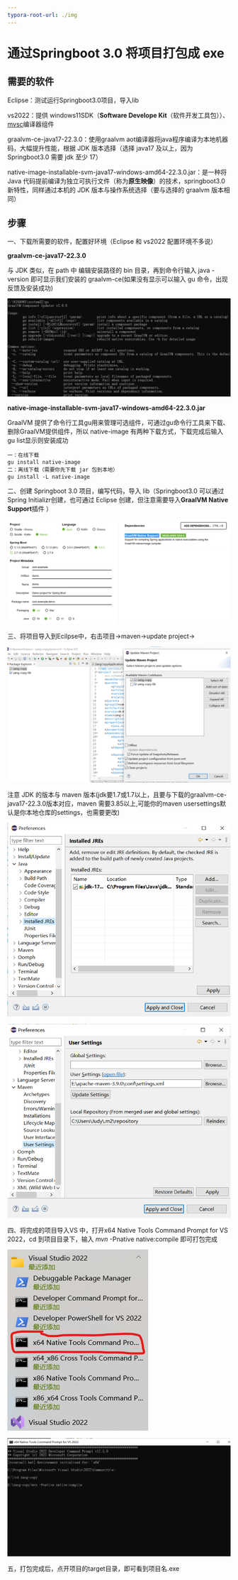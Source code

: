 ```yaml
---
typora-root-url: ./img
---
```


# 通过Springboot 3.0 将项目打包成 exe

## 需要的软件

Eclipse：测试运行Springboot3.0项目，导入lib

vs2022：提供 windows11SDK（**Software Develope Kit**（软件开发工具包））、<a href="[(22条消息) MSVC编译器介绍_顺其自然~的博客-CSDN博客](https://blog.csdn.net/fuhanghang/article/details/125080442)">mvsc</a>编译器组件

graalvm-ce-java17-22.3.0：使用graalvm aot编译器将java程序编译为本地机器码，大幅提升性能，根据 JDK 版本选择（选择 java17 及以上，因为 Springboot3.0 需要 jdk 至少 17）

native-image-installable-svm-java17-windows-amd64-22.3.0.jar：是一种将 Java 代码提前编译为独立可执行文件（称为**原生映像**）的技术，springboot3.0 新特性，同样通过本机的 JDK 版本与操作系统选择（要与选择的 graalvm 版本相同）

## 步骤

一、下载所需要的软件，配置好环境（Eclipse 和 vs2022 配置环境不多说）

**graalvm-ce-java17-22.3.0**

与 JDK 类似，在 path 中 编辑安装路径的 bin 目录，再到命令行输入 java - version 即可显示我们安装的 graalvm-ce(如果没有显示可以输入 gu 命令，出现反馈及安装成功)

![001](./assets/001.png)

**native-image-installable-svm-java17-windows-amd64-22.3.0.jar**

GraalVM 提供了命令行工具gu用来管理可选组件，可通过gu命令行工具来下载、删除GraalVM提供组件，所以 native-image 有两种下载方式，下载完成后输入gu list显示则安装成功

```
一：在线下载
gu install native-image
二：离线下载（需要你先下载 jar 包到本地）
gu install -L native-image
```

二、创建 Springboot 3.0 项目，编写代码，导入 lib（Springboot3.0 可以通过Spring Initializr创建，也可通过 Eclipse 创建，但注意需要导入**GraalVM Native Support**插件 ）

![002](./assets/002.png)

三、将项目导入到Ecilpse中，右击项目->maven->update project->

![003](./assets/005.png)

注意 JDK 的版本与 maven 版本(jdk要1.7或1.7以上，且要与下载的graalvm-ce-java17-22.3.0版本对应，maven 需要3.85以上,可能你的maven usersettings默认是你本地仓库的settings，也需要更改)

![004](./assets/006.png)

![005](./assets/007.png)

四、将完成的项目导入VS 中，打开x64 Native Tools Command Prompt for VS 2022，cd 到项目目录下，输入 *mvn* -Pnative native:compile 即可打包完成

![006](./assets/003.png)

![007](./assets/004.png)

五，打包完成后，点开项目的target目录，即可看到项目名.exe
